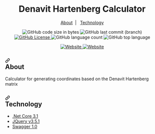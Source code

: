<h1 dir="auto" align="center">Denavit Hartenberg Calculator</h1>
<p dir="auto" align="center">
  <a href="#about">About</a>&nbsp;&nbsp;|&nbsp;&nbsp;
  <a href="#technology">Technology</a>
</p>

<p dir="auto" align="center">

<img alt="GitHub code size in bytes" src="https://img.shields.io/github/languages/code-size/Quemuel-Nassor/Denavit-Hartenberg-Calculator?color=blueviolet&style=plastic">

<img alt="GitHub last commit (branch)" src="https://img.shields.io/github/last-commit/Quemuel-Nassor/Denavit-Hartenberg-Calculator/master?color=orange&style=plastic">
<a rel="noopener noreferrer nofollow" href="https://github.com/Quemuel-Nassor/Denavit-Hartenberg-Calculator/blob/master/LICENSE">
<img alt="GitHub License" src="https://img.shields.io/github/license/Quemuel-Nassor/Denavit-Hartenberg-Calculator?style=plastic">
<a>
<img alt="GitHub language count" src="https://img.shields.io/github/languages/count/Quemuel-Nassor/Denavit-Hartenberg-Calculator?style=plastic">
<img alt="GitHub top language" src="https://img.shields.io/github/languages/top/Quemuel-Nassor/Denavit-Hartenberg-Calculator?color=yellow&style=plastic">
</p>
<p align="center">

<a rel="noopener noreferrer nofollow" href="https://dh-calculator.herokuapp.com/">
<img alt="Website" src="https://img.shields.io/website?down_color=red&down_message=Offline&label=Calculator&style=plastic&up_color=blue&up_message=Online&url=https%3A%2F%2Fdh-calculator.herokuapp.com%2F">
</a>
<a rel="noopener noreferrer nofollow" href="http://dh-api.qnengineering.com.br/swagger/index.html#/Calculator">
<img alt="Website" src="https://img.shields.io/website?down_color=red&down_message=Offline&label=Api&style=plastic&up_color=blue&up_message=Online&url=http%3A%2F%2Fdh-api.qnengineering.com.br%2Fswagger%2Findex.html%23%2FCalculator">
</a>
</p>

<h2>
<a id="about" class="anchor" aria-hidden="true" href="#about">
<svg class="octicon octicon-link" viewBox="0 0 16 16" version="1.1" width="16" height="16" aria-hidden="true">
<path fill-rule="evenodd" d="M7.775 3.275a.75.75 0 001.06 1.06l1.25-1.25a2 2 0 112.83 2.83l-2.5 2.5a2 2 0 01-2.83 0 .75.75 0 00-1.06 1.06 3.5 3.5 0 004.95 0l2.5-2.5a3.5 3.5 0 00-4.95-4.95l-1.25 1.25zm-4.69 9.64a2 2 0 010-2.83l2.5-2.5a2 2 0 012.83 0 .75.75 0 001.06-1.06 3.5 3.5 0 00-4.95 0l-2.5 2.5a3.5 3.5 0 004.95 4.95l1.25-1.25a.75.75 0 00-1.06-1.06l-1.25 1.25a2 2 0 01-2.83 0z"></path>
</svg>
<div></div>
</a>
About</h2>
Calculator for generating coordinates based on the Denavit Hartenberg matrix


<h2>
<a id="technology" class="anchor" aria-hidden="true" href="#technology">
<svg class="octicon octicon-link" viewBox="0 0 16 16" version="1.1" width="16" height="16" aria-hidden="true">
<path fill-rule="evenodd" d="M7.775 3.275a.75.75 0 001.06 1.06l1.25-1.25a2 2 0 112.83 2.83l-2.5 2.5a2 2 0 01-2.83 0 .75.75 0 00-1.06 1.06 3.5 3.5 0 004.95 0l2.5-2.5a3.5 3.5 0 00-4.95-4.95l-1.25 1.25zm-4.69 9.64a2 2 0 010-2.83l2.5-2.5a2 2 0 012.83 0 .75.75 0 001.06-1.06 3.5 3.5 0 00-4.95 0l-2.5 2.5a3.5 3.5 0 004.95 4.95l1.25-1.25a.75.75 0 00-1.06-1.06l-1.25 1.25a2 2 0 01-2.83 0z"></path>
</svg>
<div></div>
</a>
Technology</h2>
<ul>
<li>
<a href="https://learn.microsoft.com/en-us/dotnet/core/introduction">.Net Core 3.1</a>
</li>
<li>
<a href="https://jquery.com/">JQuery v3.5.1</a>
</li>
<li>
<a href="https://swagger.io/">Swagger 1.0</a>
</li>
</ul>
